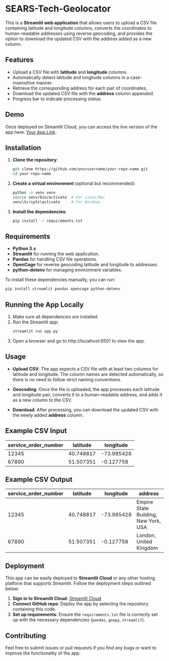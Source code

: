 # SEARS-Tech-Geolocator

This is a **Streamlit web application** that allows users to upload a CSV file containing latitude and longitude columns, converts the coordinates to human-readable addresses using reverse geocoding, and provides the option to download the updated CSV with the address added as a new column.

## Features
- Upload a CSV file with **latitude** and **longitude** columns.
- Automatically detect latitude and longitude columns in a case-insensitive manner.
- Retrieve the corresponding address for each pair of coordinates.
- Download the updated CSV file with the **address** column appended.
- Progress bar to indicate processing status.

## Demo
Once deployed on Streamlit Cloud, you can access the live version of the app here: [Your App Link]([https://your-app-link.streamlit.app](https://sears-tech-geolocator-v1.streamlit.app/)).

## Installation

1. **Clone the repository**:
   ```bash
   git clone https://github.com/yourusername/your-repo-name.git
   cd your-repo-name

2. **Create a virtual environment** (optional but recommended):

    ```bash
    python -m venv venv
    source venv/bin/activate  # For Linux/Mac
    venv\Scripts\activate     # For Windows
    ```

3. **Install the dependencies**:

    ```bash
    pip install -r requirements.txt
    ```

## Requirements

- **Python 3.x**
- **Streamlit** for running the web application.
- **Pandas** for handling CSV file operations.
- **OpenCage** for reverse geocoding latitude and longitude to addresses.
- **python-dotenv** for managing environment variables.

To install these dependencies manually, you can run:

```bash
pip install streamlit pandas opencage python-dotenv
```

## Running the App Locally
1. Make sure all dependencies are installed.
2. Run the Streamlit app:
   ```bash
   streamlit run app.py
   ```
3. Open a browser and go to http://localhost:8501 to view the app.

## Usage
- **Upload CSV**: The app expects a CSV file with at least two columns for latitude and longitude. The column names are detected automatically, so there is no need to follow strict naming conventions.

- **Geocoding**: Once the file is uploaded, the app processes each latitude and longitude pair, converts it to a human-readable address, and adds it as a new column to the CSV.

- **Download**: After processing, you can download the updated CSV with the newly added **address** column.

## Example CSV Input

| service_order_number | latitude  | longitude  |
|----------------------|-----------|------------|
| 12345                | 40.748817 | -73.985428 |
| 67890                | 51.507351 | -0.127758  |

## Example CSV Output

| service_order_number | latitude  | longitude  | address                              |
|----------------------|-----------|------------|--------------------------------------|
| 12345                | 40.748817 | -73.985428 | Empire State Building, New York, USA |
| 67890                | 51.507351 | -0.127758  | London, United Kingdom               |


## Deployment

This app can be easily deployed to **Streamlit Cloud** or any other hosting platform that supports Streamlit. Follow the deployment steps outlined below:

1. **Sign in to Streamlit Cloud**: [Streamlit Cloud](https://streamlit.io/cloud)
2. **Connect GitHub repo**: Deploy the app by selecting the repository containing this code.
3. **Set up requirements**: Ensure the `requirements.txt` file is correctly set up with the necessary dependencies (`pandas`, `geopy`, `streamlit`).

## Contributing

Feel free to submit issues or pull requests if you find any bugs or want to improve the functionality of the app.

